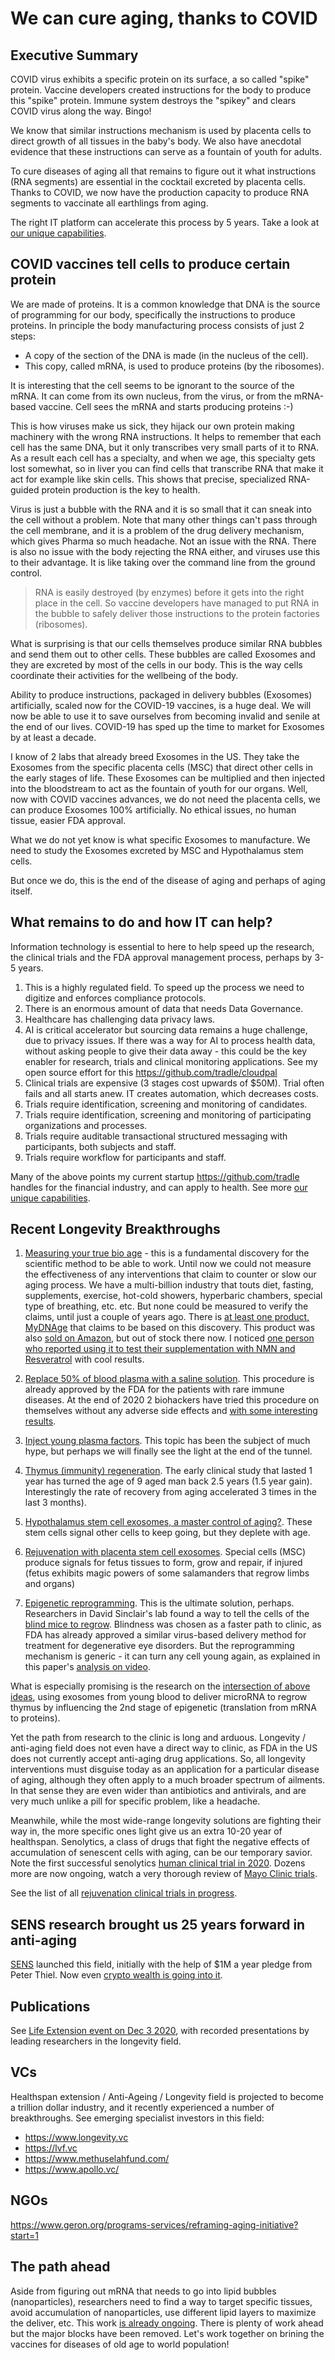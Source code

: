 # We can cure aging, thanks to COVID

## Executive Summary

COVID virus exhibits a specific protein on its surface, a so called "spike" protein.
Vaccine developers created instructions for the body to produce this "spike" protein. 
Immune system destroys the "spikey" and clears COVID virus along the way. Bingo!

We know that similar instructions mechanism is used by placenta cells to direct growth of all tissues in the baby's body.
We also have anecdotal evidence that these instructions can serve as a fountain of youth for adults.

To cure diseases of aging all that remains to figure out it what instructions (RNA segments) are essential in the cocktail excreted by placenta cells. Thanks to COVID, we now have the production capacity to produce RNA segments to vaccinate all earthlings from aging.

The right IT platform can accelerate this process by 5 years. Take a look at [our unique capabilities](https://github.com/urbien/longevity/blob/main/tech-platform.md).

## COVID vaccines tell cells to produce certain protein

We are made of proteins.
It is a common knowledge that DNA is the source of programming for our body, specifically the instructions to produce proteins. In principle the body manufacturing process consists of just 2 steps:

- A copy of the section of the DNA is made (in the nucleus of the cell).
- This copy, called mRNA, is used to produce proteins (by the ribosomes).

It is interesting that the cell seems to be ignorant to the source of the mRNA. It can come from its own nucleus, from the virus, or from the mRNA-based vaccine. Cell sees the mRNA and starts producing proteins :-)

This is how viruses make us sick, they hijack our own protein making machinery with the wrong RNA instructions. It helps to remember that each cell has the same DNA, but it only transcribes very small parts of it to RNA. As a result each cell has a specialty, and when we age, this specialty gets lost somewhat, so in liver you can find cells that transcribe RNA that make it act for example like skin cells. This shows that precise, specialized RNA-guided protein production is the key to health.

Virus is just a bubble with the RNA and it is so small that it can sneak into the cell without a problem. Note that many other things can't pass through the cell membrane, and it is a problem of the drug delivery mechanism, which gives Pharma so much headache. Not an issue with the RNA. There is also no issue with the body rejecting the RNA either, and viruses use this to their advantage. It is like taking over the command line from the ground control.

>RNA is easily destroyed (by enzymes) before it gets into the right place in the cell. So vaccine developers have managed to put RNA in the bubble to safely deliver those instructions to the protein factories (ribosomes).

What is surprising is that our cells themselves produce similar RNA bubbles and send them out to other cells. These bubbles are called Exosomes and they are excreted by most of the cells in our body. This is the way cells coordinate their activities for the wellbeing of the body.

Ability to produce instructions, packaged in delivery bubbles (Exosomes) artificially, scaled now for the COVID-19 vaccines, is a huge deal. We will now be able to use it to save ourselves from becoming invalid and senile at the end of our lives. COVID-19 has sped up the time to market for Exosomes by at least a decade.

I know of 2 labs that already breed Exosomes in the US. They take the Exosomes from the specific placenta cells (MSC) that direct other cells in the early stages of life. These Exosomes can be multiplied and then injected into the bloodstream to act as the fountain of youth for our organs. Well, now with COVID vaccines advances, we do not need the placenta cells, we can produce Exosomes 100% artificially. No ethical issues, no human tissue, easier FDA approval.

What we do not yet know is what specific Exosomes to manufacture. We need to study the Exosomes excreted by MSC and Hypothalamus stem cells.

But once we do, this is the end of the disease of aging and perhaps of aging itself.

## What remains to do and how IT can help?

Information technology is essential to here to help speed up the research, the clinical trials and the FDA approval management process, perhaps by 3-5 years. 

1. This is a highly regulated field. To speed up the process we need to digitize and enforces compliance protocols. 
1. There is an enormous amount of data that needs Data Governance. 
1. Healthcare has challenging data privacy laws.
1. AI is critical accelerator but sourcing data remains a huge challenge, due to privacy issues. If there was a way for AI to process health data, without asking people to give their data away - this could be the key enabler for research,  trials and clinical monitoring applications. See my open source effort for this https://github.com/tradle/cloudpal
1. Clinical trials are expensive (3 stages cost upwards of $50M). Trial often fails and all starts anew. IT creates automation, which decreases costs.
1. Trials require identification, screening and monitoring of candidates.
1. Trials require identification, screening and monitoring of participating organizations and processes.
1. Trials require auditable transactional structured messaging with participants, both subjects and staff.
1. Trials require workflow for participants and staff.

Many of the above points my current startup https://github.com/tradle handles for the financial industry, and can apply to health.
See more [our unique capabilities](https://github.com/urbien/longevity/blob/main/tech-platform.md).

## Recent Longevity Breakthroughs

1. [Measuring your true bio age](https://en.wikipedia.org/wiki/Epigenetic_clock) - this is a fundamental discovery for the scientific method to be able to work. Until now we could not measure the effectiveness of any interventions that claim to counter or slow our aging process. We have a multi-billion industry that touts diet, fasting, supplements, exercise, hot-cold showers, hyperbaric chambers, special type of breathing, etc. etc. But none could be measured to verify the claims, until just a couple of years ago. There is [at least one product, MyDNAge](https://www.mydnage.com/) that claims to be based on this discovery. This product was also [sold on Amazon](https://www.amazon.com/gp/product/B07YF4M8YB/), but out of stock there now. I noticed [one person who reported using it to test their supplementation with NMN and Resveratrol](https://www.youtube.com/watch?v=vDZ81O33bfE) with cool results.

1. [Replace 50% of blood plasma with a saline solution](https://www.aging-us.com/article/103418/text). This procedure is already approved by the FDA for the patients with rare immune diseases. At the end of 2020 2 biohackers have tried this procedure on themselves without any adverse side effects and [with some interesting results](https://www.lifespan.io/news/biohackers-perform-first-plasma-dilution-experiment-on-humans/).

1. [Inject young plasma factors](https://www.biorxiv.org/content/10.1101/2020.05.07.082917v1). This topic has been the subject of much hype, but perhaps we will finally see the light at the end of the tunnel.

1. [Thymus (immunity) regeneration](https://onlinelibrary.wiley.com/doi/full/10.1111/acel.13028). The early clinical study that lasted 1 year has turned the age of 9 aged man back 2.5 years (1.5 year gain). Interestingly the rate of recovery from aging accelerated 3 times in the last 3 months).

1. [Hypothalamus stem cell exosomes, a master control of aging?](https://www.nature.com/articles/nature23282). These stem cells signal other cells to keep going, but they deplete with age.

1. [Rejuvenation with placenta stem cell exosomes](https://www.hindawi.com/journals/sci/2017/6305295/). Special cells (MSC) produce signals for fetus tissues to form, grow and repair, if injured (fetus exhibits magic powers of some salamanders that regrow limbs and organs)

1. [Epigenetic reprogramming](https://www.nature.com/articles/s41586-020-2975-4). This is the ultimate solution, perhaps. Researchers in David Sinclair's lab found a way to tell the cells of the [blind mice to regrow](https://www.biorxiv.org/content/10.1101/710210v1). Blindness was chosen as a faster path to clinic, as FDA has already approved a similar virus-based delivery method for treatment for degenerative eye disorders. But the reprogramming mechanism is generic - it can turn any cell young again, as explained in this paper's [analysis on video](https://www.youtube.com/watch?v=TAA6qdWBuf8&t=10s).

What is especially promising is the research on the [intersection of above ideas](https://faseb.onlinelibrary.wiley.com/doi/epdf/10.1096/fj.201800059R), using exosomes from young blood to deliver microRNA to regrow thymus by influencing the 2nd stage of epigenetic (translation from mRNA to proteins).

Yet the path from research to the clinic is long and arduous. Longevity / anti-aging field does not even have a direct way to clinic, as FDA in the US does not currently accept anti-aging drug applications. So, all longevity interventions must disguise today as an application for a particular disease of aging, although they often apply to a much broader spectrum of ailments. In that sense they are even wider than antibiotics and antivirals, and are very much unlike a pill for specific problem, like a headache.

Meanwhile, while the most wide-range longevity solutions are fighting their way in, the more specific ones light give us an extra 10-20 year of healthspan. Senolytics, a class of drugs that fight the negative effects of accumulation of senescent cells with aging, can be our temporary savior. Note the first successful senolytics [human clinical trial in 2020](https://www.thelancet.com/journals/ebiom/article/PIIS2352-3964(19)30641-3/fulltext). Dozens more are now ongoing, watch a very thorough review of [Mayo Clinic trials](https://youtu.be/0mD-wupqvQE).

See the list of all [rejuvenation clinical trials in progress](https://www.lifespan.io/road-maps/the-rejuvenation-roadmap/).

## SENS research brought us 25 years forward in anti-aging

[SENS](https://www.sens.org/) launched this field, initially with the help of $1M a year pledge from Peter Thiel. Now even [crypto wealth is going into it](https://qz.com/1212040/crypto-millionaires-like-vitalik-buterin-are-funding-research-to-reverse-aging-especially-the-sens-research-foundation/).

## Publications

See [Life Extension event on Dec 3 2020](https://www.youtube.com/channel/UCofPTsvqicfVFYifwB3_XhQ), with recorded presentations by leading researchers in the longevity field.

## VCs

Healthspan extension / Anti-Ageing / Longevity field is projected to become a trillion dollar industry,  and it recently experienced a number of breakthroughs. See emerging specialist investors in this field:

- https://www.longevity.vc
- https://lvf.vc
- https://www.methuselahfund.com/
- https://www.apollo.vc/

## NGOs

https://www.geron.org/programs-services/reframing-aging-initiative?start=1

## The path ahead

Aside from figuring out mRNA that needs to go into lipid bubbles (nanoparticles), researchers need to find a way to target specific tissues, avoid accumulation of nanoparticles, use different lipid layers to maximize the deliver, etc. This work [is already ongoing](https://www.sciencemag.org/news/2020/12/messenger-rna-gave-us-covid-19-vaccine-will-it-treat-diseases-too). There is plenty of work ahead but the major blocks have been removed. Let's work together on brining the vaccines for diseases of old age to world population!